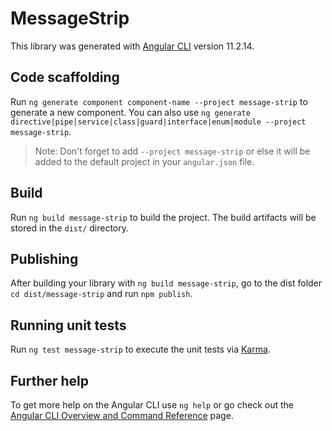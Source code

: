 # MessageStrip

This library was generated with [Angular CLI](https://github.com/angular/angular-cli) version 11.2.14.

## Code scaffolding

Run `ng generate component component-name --project message-strip` to generate a new component. You can also use `ng generate directive|pipe|service|class|guard|interface|enum|module --project message-strip`.
> Note: Don't forget to add `--project message-strip` or else it will be added to the default project in your `angular.json` file. 

## Build

Run `ng build message-strip` to build the project. The build artifacts will be stored in the `dist/` directory.

## Publishing

After building your library with `ng build message-strip`, go to the dist folder `cd dist/message-strip` and run `npm publish`.

## Running unit tests

Run `ng test message-strip` to execute the unit tests via [Karma](https://karma-runner.github.io).

## Further help

To get more help on the Angular CLI use `ng help` or go check out the [Angular CLI Overview and Command Reference](https://angular.io/cli) page.
